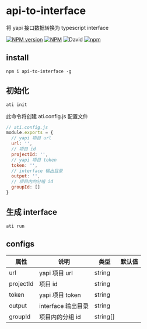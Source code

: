 # api-to-interface

将 yapi 接口数据转换为 typescript interface  

[![NPM version](https://img.shields.io/npm/v/api-to-interface.svg)](https://npmjs.org/package/api-to-interface)
[![NPM](https://img.shields.io/npm/l/api-to-interface)](./LECENSE)
![David](https://img.shields.io/david/psaren/api-to-interface)
[![npm](https://img.shields.io/npm/dm/api-to-interface)](https://www.npmjs.com/package/api-to-interface)

## install
``` 
npm i api-to-interface -g
```

## 初始化
```
ati init 
```
此命令将创建 ati.config.js 配置文件

``` js
// ati.config.js
module.exports = {
  // yapi 项目 url
  url: '',
  // 项目 id
  projectId: '',
  // yapi 项目 token
  token: '',
  // interface 输出目录
  output: '',
  // 项目内的分组 id
  groupId: []
}
```

## 生成 interface
```
ati run
```

## configs
| 属性      | 说明               | 类型     | 默认值 |
| --------- | ------------------ | -------- | ------ |
| url       | yapi 项目 url      | string   |        |
| projectId | 项目 id            | string   |        |
| token     | yapi 项目 token    | string   |        |
| output    | interface 输出目录 | string   |        |
| groupId   | 项目内的分组 id    | string[] |        |